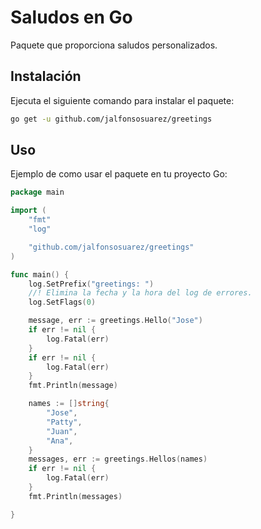 # Saludos en Go

Paquete que proporciona saludos personalizados.

## Instalación
Ejecuta el siguiente comando para instalar el paquete:
```bash
go get -u github.com/jalfonsosuarez/greetings
```

## Uso
Ejemplo de como usar el paquete en tu proyecto Go:

```go
package main

import (
	"fmt"
	"log"

	"github.com/jalfonsosuarez/greetings"
)

func main() {
	log.SetPrefix("greetings: ")
	//! Elimina la fecha y la hora del log de errores.
	log.SetFlags(0)

	message, err := greetings.Hello("Jose")
	if err != nil {
		log.Fatal(err)
	}
	if err != nil {
		log.Fatal(err)
	}
	fmt.Println(message)

	names := []string{
		"Jose",
		"Patty",
		"Juan",
		"Ana",
	}
	messages, err := greetings.Hellos(names)
	if err != nil {
		log.Fatal(err)
	}
	fmt.Println(messages)

}
```